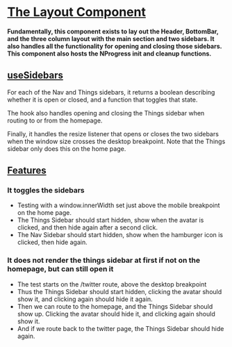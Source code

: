 # [The Layout Component](Layout.tsx)

**Fundamentally, this component exists to lay out the Header, BottomBar, and the three column layout with the main section and two sidebars. It also handles all the functionality for opening and closing those sidebars. This component also hosts the NProgress init and cleanup functions.**

## [useSidebars](useSidebars.ts)

For each of the Nav and Things sidebars, it returns a boolean describing whether it is open or closed, and a function that toggles that state.

The hook also handles opening and closing the Things sidebar when routing to or from the homepage.

Finally, it handles the resize listener that opens or closes the two sidebars when the window size crosses the desktop breakpoint. Note that the Things sidebar only does this on the home page.

## [Features](Layout.test.tsx)

### It toggles the sidebars

- Testing with a window.innerWidth set just above the mobile breakpoint on the home page.
- The Things Sidebar should start hidden, show when the avatar is clicked, and then hide again after a second click.
- The Nav Sidebar should start hidden, show when the hamburger icon is clicked, then hide again.

### It does not render the things sidebar at first if not on the homepage, but can still open it

- The test starts on the /twitter route, above the desktop breakpoint
- Thus the Things Sidebar should start hidden, clicking the avatar should show it, and clicking again should hide it again.
- Then we can route to the homepage, and the Things Sidebar should show up. Clicking the avatar should hide it, and clicking again should show it.
- And if we route back to the twitter page, the Things Sidebar should hide again.

